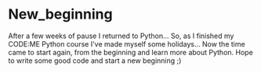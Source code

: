 # New_beginning
After a few weeks of pause I returned to Python...
So, as I finished my CODE:ME Python course I've made myself some holidays... 
Now the time came to start again, from the beginning and learn more about Python.
Hope to write some good code and start a new beginning ;)

